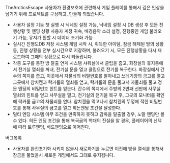 TheArcticsEscape
사용자가 환경보호에 관련해서 게임 플레이를 통해서 깊은 인상을 남기기 위해 프로젝트를 구상하고, 만들게 되었습니다.

- 사용자 설정 기능
첫 실행 시 닉네임 설정 가능, 닉네임 설정 시 DB 생성 후 모든 진행상황 및 엔딩 상황 사용자 계정 귀속, 배경음악 소리 설정, 진행중인 게임 불러오기 가능, 유저가 원할 시 데이터 초기화 가능
- 실시간 진행도DB 저장 시스템
게임 시작 시, 획득한 아이템, 잠금 해제된 방의 상황 등, 진행 상황을 전부 실시간으로 저장하며, 불러오기 시, 모든 진행상황을 다시 재 로드하여 그때의 상황으로 다시 되돌립니다.
- 각종 도구를 통한 방 탈출 연계 시스템
샤워실에서 클립을 줍고, 화장실의 휴지통에서 전기실 열쇠를 꺼내, 전기실 문을 열고 클립으로 전기를 복구한다.
화장실에서 간수의 쪽지를 줍고, 이곳에서 자물쇠의 비밀번호를 알아내고 쓰레기장의 금고를 열고 그곳에서 참치캔과 락커룸의 열쇠를 얻고, 락커룸의 문을 풀고서 자물쇠를 풀고 정문 엔딩의 비밀번호 힌트를 얻는다.
간수의 쪽지에서 주방의 2번째 선반에 사무실 열쇠의 힌트를 얻고 사무실을 열고, 전기실의 전기을 복구 후, 그곳의 모니터를 확인해 락커룸 금고의 자물쇠를 연다.
참치캔을 먹고나서 참치캔의 뚜껑에 적힌 비밀번호를 통해 사무실의 금고를 열고 히든엔딩 조건을 달성한다.
- 멀티 엔딩 시스템
아무 조건을 만족하지 못하고 감옥을 탈출할 경우, 노말 엔딩만 볼 수 있다.
히든 엔딩 조건을 통해 북극곰의 학대의 진실을 알 경우, 플레이어의 선택에 따라 트루엔딩, 배드엔딩으로 이어진다.

버그목록
- 사용자를 완전초기화 시키지 않을시 새로하기를 누르면 이전에 방을 열쇠를 통해서 잠금을 풀었을시 새로운 게임에서도 그대로 유지됩니다.